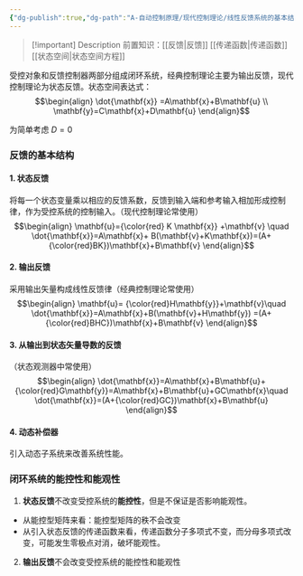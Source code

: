 ```yaml
---
{"dg-publish":true,"dg-path":"A-自动控制原理/现代控制理论/线性反馈系统的基本结构.md","permalink":"/A-自动控制原理/现代控制理论/线性反馈系统的基本结构/","dgPassFrontmatter":true,"noteIcon":"","created":"2024-11-06T11:55:01.652+08:00","updated":"2025-04-14T11:46:42.511+08:00"}
---
```




> [!important] Description 
>前置知识：[[反馈\|反馈]] [[传递函数\|传递函数]] [[状态空间\|状态空间方程]]

受控对象和反馈控制器两部分组成闭环系统，经典控制理论主要为输出反馈，现代控制理论为状态反馈。状态空间表达式：
$$\begin{align}
\dot{\mathbf{x}}  =A\mathbf{x}+B\mathbf{u}  \\
\mathbf{y}=C\mathbf{x}+D\mathbf{u}
\end{align}$$

为简单考虑 $D=0$
### 反馈的基本结构
#### 1. 状态反馈
将每一个状态变量乘以相应的反馈系数，反馈到输入端和参考输入相加形成控制律，作为受控系统的控制输入。（现代控制理论常使用）
$$\begin{align}
\mathbf{u}={\color{red} K \mathbf{x}} +\mathbf{v} \quad \dot{\mathbf{x}}=A\mathbf{x}+ B(\mathbf{v}+K\mathbf{x})=(A+{\color{red}BK})\mathbf{x}+B\mathbf{v} 
\end{align}$$

#### 2. 输出反馈
采用输出矢量构成线性反馈律（经典控制理论常使用）
$$\begin{align}
\mathbf{u}= {\color{red}H\mathbf{y}}+\mathbf{v}\quad  \dot{\mathbf{x}}=A\mathbf{x}+B(\mathbf{v}+H\mathbf{y}) =(A+{\color{red}BHC})\mathbf{x}+B\mathbf{v}
\end{align}$$

#### 3. 从输出到状态矢量导数的反馈
（状态观测器中常使用）
$$\begin{align}
\dot{\mathbf{x}}=A\mathbf{x}+B\mathbf{u}+{\color{red}G\mathbf{y}}=A\mathbf{x}+B\mathbf{u}+GC\mathbf{x}\quad  \dot{\mathbf{x}}=(A+{\color{red}GC})\mathbf{x}+B\mathbf{u}
\end{align}$$

#### 4. 动态补偿器
引入动态子系统来改善系统性能。


### 闭环系统的能控性和能观性
1. **状态反馈**不改变受控系统的**能控性**，但是不保证是否影响能观性。
- 从能控型矩阵来看：能控型矩阵的秩不会改变
- 从引入状态反馈的传递函数来看，传递函数分子多项式不变，而分母多项式改变，可能发生零极点对消，破坏能观性。

2. **输出反馈**不会改变受控系统的能控性和能观性



